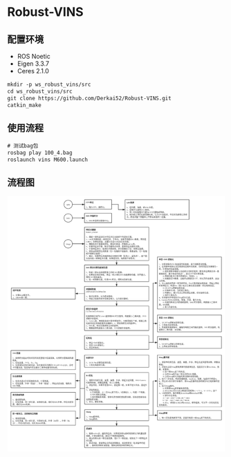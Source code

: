 # Robust-VINS

## 配置环境
- ROS Noetic
- Eigen 3.3.7
- Ceres 2.1.0

```shell
mkdir -p ws_robust_vins/src
cd ws_robust_vins/src
git clone https://github.com/Derkai52/Robust-VINS.git
catkin_make
```

## 使用流程
```shell
# 测试bag包
rosbag play 100_4.bag
roslaunch vins M600.launch
```

## 流程图
![Image](./vins流程.png)
